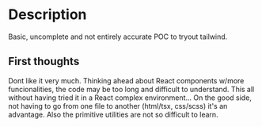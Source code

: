 # Description
Basic, uncomplete and not entirely accurate POC to tryout tailwind. 

## First thoughts
Dont like it very much. Thinking ahead about React components w/more funcionalities, the code may be too long and difficult to understand. This all without having tried it in a React complex environment...
On the good side, not having to go from one file to another (html/tsx, css/scss) it's an advantage. Also the primitive utilities are not so difficult to learn.  

